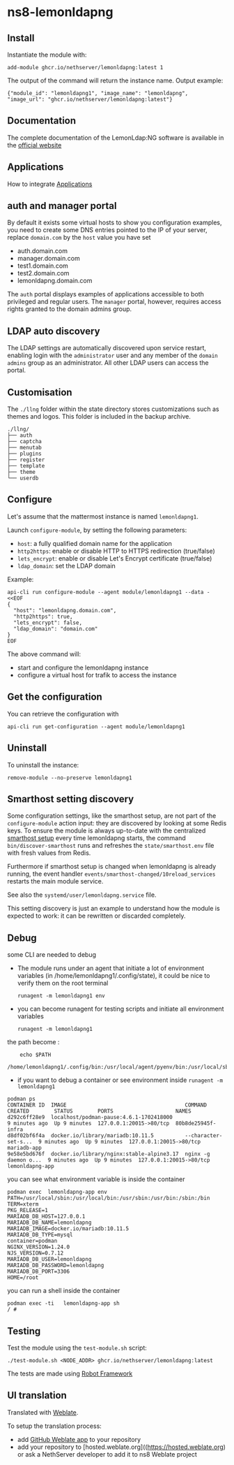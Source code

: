 # ns8-lemonldapng

## Install

Instantiate the module with:

    add-module ghcr.io/nethserver/lemonldapng:latest 1

The output of the command will return the instance name.
Output example:

    {"module_id": "lemonldapng1", "image_name": "lemonldapng", "image_url": "ghcr.io/nethserver/lemonldapng:latest"}

## Documentation

The complete documentation of the LemonLdap:NG software is available in the [official website](https://lemonldap-ng.org/documentation/latest/)

## Applications

How to integrate [Applications](https://lemonldap-ng.org/documentation/latest/applications.html)

## auth and manager portal

By default it exists some virtual hosts to show you configuration examples, you need to create some DNS entries pointed to the IP of your server, replace `domain.com` by the `host` value you have set

- auth.domain.com
- manager.domain.com
- test1.domain.com
- test2.domain.com
- lemonldapng.domain.com

The `auth` portal displays examples of applications accessible to both privileged and regular users. The `manager` portal, however, requires access rights granted to the domain admins group.

## LDAP auto discovery

The LDAP settings are automatically discovered upon service restart, enabling login with the `administrator` user and any member of the `domain admins` group as an administrator. All other LDAP users can access the portal.

## Customisation

The `./llng` folder within the state directory stores customizations such as themes and logos. This folder is included in the backup archive.

```
./llng/
├── auth
├── captcha
├── menutab
├── plugins
├── register
├── template
├── theme
└── userdb
```

## Configure

Let's assume that the mattermost instance is named `lemonldapng1`.

Launch `configure-module`, by setting the following parameters:
- `host`: a fully qualified domain name for the application
- `http2https`: enable or disable HTTP to HTTPS redirection (true/false)
- `lets_encrypt`: enable or disable Let's Encrypt certificate (true/false)
- `ldap_domain`: set the LDAP domain


Example:

```
api-cli run configure-module --agent module/lemonldapng1 --data - <<EOF
{
  "host": "lemonldapng.domain.com",
  "http2https": true,
  "lets_encrypt": false,
  "ldap_domain": "domain.com"
}
EOF
```

The above command will:
- start and configure the lemonldapng instance
- configure a virtual host for trafik to access the instance

## Get the configuration
You can retrieve the configuration with

```
api-cli run get-configuration --agent module/lemonldapng1
```

## Uninstall

To uninstall the instance:

    remove-module --no-preserve lemonldapng1

## Smarthost setting discovery

Some configuration settings, like the smarthost setup, are not part of the
`configure-module` action input: they are discovered by looking at some
Redis keys.  To ensure the module is always up-to-date with the
centralized [smarthost
setup](https://nethserver.github.io/ns8-core/core/smarthost/) every time
lemonldapng starts, the command `bin/discover-smarthost` runs and refreshes
the `state/smarthost.env` file with fresh values from Redis.

Furthermore if smarthost setup is changed when lemonldapng is already
running, the event handler `events/smarthost-changed/10reload_services`
restarts the main module service.

See also the `systemd/user/lemonldapng.service` file.

This setting discovery is just an example to understand how the module is
expected to work: it can be rewritten or discarded completely.

## Debug

some CLI are needed to debug

- The module runs under an agent that initiate a lot of environment variables (in /home/lemonldapng1/.config/state), it could be nice to verify them
on the root terminal

    `runagent -m lemonldapng1 env`

- you can become runagent for testing scripts and initiate all environment variables
  
    `runagent -m lemonldapng1`

 the path become : 
```
    echo $PATH
    /home/lemonldapng1/.config/bin:/usr/local/agent/pyenv/bin:/usr/local/sbin:/usr/local/bin:/usr/sbin:/usr/bin:/usr/
```

- if you want to debug a container or see environment inside
 `runagent -m lemonldapng1`
 ```
podman ps
CONTAINER ID  IMAGE                                      COMMAND               CREATED        STATUS        PORTS                    NAMES
d292c6ff28e9  localhost/podman-pause:4.6.1-1702418000                          9 minutes ago  Up 9 minutes  127.0.0.1:20015->80/tcp  80b8de25945f-infra
d8df02bf6f4a  docker.io/library/mariadb:10.11.5          --character-set-s...  9 minutes ago  Up 9 minutes  127.0.0.1:20015->80/tcp  mariadb-app
9e58e5bd676f  docker.io/library/nginx:stable-alpine3.17  nginx -g daemon o...  9 minutes ago  Up 9 minutes  127.0.0.1:20015->80/tcp  lemonldapng-app
```

you can see what environment variable is inside the container
```
podman exec  lemonldapng-app env
PATH=/usr/local/sbin:/usr/local/bin:/usr/sbin:/usr/bin:/sbin:/bin
TERM=xterm
PKG_RELEASE=1
MARIADB_DB_HOST=127.0.0.1
MARIADB_DB_NAME=lemonldapng
MARIADB_IMAGE=docker.io/mariadb:10.11.5
MARIADB_DB_TYPE=mysql
container=podman
NGINX_VERSION=1.24.0
NJS_VERSION=0.7.12
MARIADB_DB_USER=lemonldapng
MARIADB_DB_PASSWORD=lemonldapng
MARIADB_DB_PORT=3306
HOME=/root
```

you can run a shell inside the container

```
podman exec -ti   lemonldapng-app sh
/ # 
```
## Testing

Test the module using the `test-module.sh` script:


    ./test-module.sh <NODE_ADDR> ghcr.io/nethserver/lemonldapng:latest

The tests are made using [Robot Framework](https://robotframework.org/)

## UI translation

Translated with [Weblate](https://hosted.weblate.org/projects/ns8/).

To setup the translation process:

- add [GitHub Weblate app](https://docs.weblate.org/en/latest/admin/continuous.html#github-setup) to your repository
- add your repository to [hosted.weblate.org]((https://hosted.weblate.org) or ask a NethServer developer to add it to ns8 Weblate project
